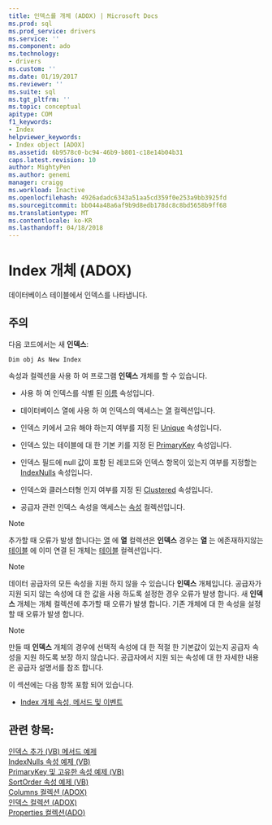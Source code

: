```yaml
---
title: 인덱스를 개체 (ADOX) | Microsoft Docs
ms.prod: sql
ms.prod_service: drivers
ms.service: ''
ms.component: ado
ms.technology:
- drivers
ms.custom: ''
ms.date: 01/19/2017
ms.reviewer: ''
ms.suite: sql
ms.tgt_pltfrm: ''
ms.topic: conceptual
apitype: COM
f1_keywords:
- Index
helpviewer_keywords:
- Index object [ADOX]
ms.assetid: 6b9578c0-bc94-46b9-b801-c18e14b04b31
caps.latest.revision: 10
author: MightyPen
ms.author: genemi
manager: craigg
ms.workload: Inactive
ms.openlocfilehash: 4926adadc6343a51aa5cd359f0e253a9bb3925fd
ms.sourcegitcommit: bb044a48a6af9b9d8edb178dc8c8bd5658b9ff68
ms.translationtype: MT
ms.contentlocale: ko-KR
ms.lasthandoff: 04/18/2018
---
```

# <a name="index-object-adox"></a>Index 개체 (ADOX)
데이터베이스 테이블에서 인덱스를 나타냅니다.  
  
## <a name="remarks"></a>주의  
 다음 코드에서는 새 **인덱스**:  
  
```  
Dim obj As New Index  
```  
  
 속성과 컬렉션을 사용 하 여 프로그램 **인덱스** 개체를 할 수 있습니다.  
  
-   사용 하 여 인덱스를 식별 된 [이름](../../../ado/reference/adox-api/name-property-adox.md) 속성입니다.  
  
-   데이터베이스 열에 사용 하 여 인덱스의 액세스는 [열](../../../ado/reference/adox-api/columns-collection-adox.md) 컬렉션입니다.  
  
-   인덱스 키에서 고유 해야 하는지 여부를 지정 된 [Unique](../../../ado/reference/adox-api/unique-property-adox.md) 속성입니다.  
  
-   인덱스 있는 테이블에 대 한 기본 키를 지정 된 [PrimaryKey](../../../ado/reference/adox-api/primarykey-property-adox.md) 속성입니다.  
  
-   인덱스 필드에 null 값이 포함 된 레코드와 인덱스 항목이 있는지 여부를 지정할는 [IndexNulls](../../../ado/reference/adox-api/indexnulls-property-adox.md) 속성입니다.  
  
-   인덱스와 클러스터형 인지 여부를 지정 된 [Clustered](../../../ado/reference/adox-api/clustered-property-adox.md) 속성입니다.  
  
-   공급자 관련 인덱스 속성을 액세스는 [속성](../../../ado/reference/ado-api/properties-collection-ado.md) 컬렉션입니다.  
  
> [!NOTE]
>  추가할 때 오류가 발생 합니다는 [열](../../../ado/reference/adox-api/column-object-adox.md) 에 **열** 컬렉션은 **인덱스** 경우는 **열** 는 에존재하지않는[테이블](../../../ado/reference/adox-api/table-object-adox.md) 에 이미 연결 된 개체는 [테이블](../../../ado/reference/adox-api/tables-collection-adox.md) 컬렉션입니다.  
  
> [!NOTE]
>  데이터 공급자의 모든 속성을 지원 하지 않을 수 있습니다 **인덱스** 개체입니다. 공급자가 지원 되지 않는 속성에 대 한 값을 사용 하도록 설정한 경우 오류가 발생 합니다. 새 **인덱스** 개체는 개체 컬렉션에 추가할 때 오류가 발생 합니다. 기존 개체에 대 한 속성을 설정할 때 오류가 발생 합니다.  
  
> [!NOTE]
>  만들 때 **인덱스** 개체의 경우에 선택적 속성에 대 한 적절 한 기본값이 있는지 공급자 속성을 지원 하도록 보장 하지 않습니다. 공급자에서 지원 되는 속성에 대 한 자세한 내용은 공급자 설명서를 참조 합니다.  
  
 이 섹션에는 다음 항목 포함 되어 있습니다.  
  
-   [Index 개체 속성, 메서드 및 이벤트](../../../ado/reference/adox-api/index-object-properties-methods-and-events.md)  
  
## <a name="see-also"></a>관련 항목:  
 [인덱스 추가 (VB) 메서드 예제](../../../ado/reference/adox-api/indexes-append-method-example-vb.md)   
 [IndexNulls 속성 예제 (VB)](../../../ado/reference/adox-api/indexnulls-property-example-vb.md)   
 [PrimaryKey 및 고유한 속성 예제 (VB)](../../../ado/reference/adox-api/primarykey-and-unique-properties-example-vb.md)   
 [SortOrder 속성 예제 (VB)](../../../ado/reference/adox-api/sortorder-property-example-vb.md)   
 [Columns 컬렉션 (ADOX)](../../../ado/reference/adox-api/columns-collection-adox.md)   
 [인덱스 컬렉션 (ADOX)](../../../ado/reference/adox-api/indexes-collection-adox.md)   
 [Properties 컬렉션(ADO)](../../../ado/reference/ado-api/properties-collection-ado.md)
